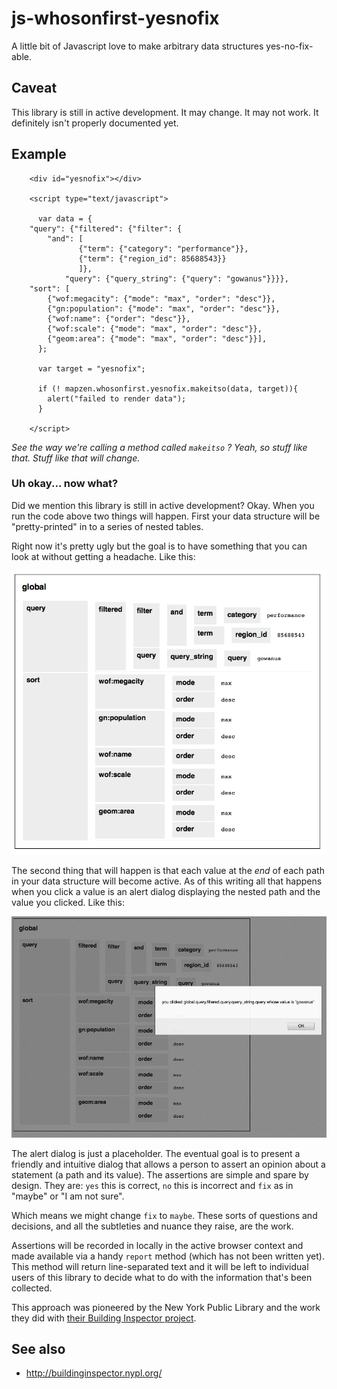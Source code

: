 # js-whosonfirst-yesnofix

A little bit of Javascript love to make arbitrary data structures yes-no-fix-able.

## Caveat

This library is still in active development. It may change. It may not work. It definitely isn't properly documented yet.

## Example

```
    <div id="yesnofix"></div>

    <script type="text/javascript">

      var data = {
	"query": {"filtered": {"filter": {
		"and": [
		       {"term": {"category": "performance"}},
		       {"term": {"region_id": 85688543}}
		       ]},
      		"query": {"query_string": {"query": "gowanus"}}}},
	"sort": [
		{"wof:megacity": {"mode": "max", "order": "desc"}},
		{"gn:population": {"mode": "max", "order": "desc"}},
		{"wof:name": {"order": "desc"}},
		{"wof:scale": {"mode": "max", "order": "desc"}},
		{"geom:area": {"mode": "max", "order": "desc"}}],
      };

      var target = "yesnofix";

      if (! mapzen.whosonfirst.yesnofix.makeitso(data, target)){
      	alert("failed to render data");
      }

    </script>
```

_See the way we're calling a method called `makeitso` ? Yeah, so stuff like that. Stuff like that will change._

### Uh okay... now what?

Did we mention this library is still in active development? Okay. When you run the code above two things will happen. First your data structure will be "pretty-printed" in to a series of nested tables.

Right now it's pretty ugly but the goal is to have something that you can look at without getting a headache. Like this:

![](yesnofix.png)

The second thing that will happen is that each value at the _end_ of each path in your data structure will become active. As of this writing all that happens when you click a value is an alert dialog displaying the nested path and the value you clicked. Like this:

![](yesnofix-click.png)

The alert dialog is just a placeholder. The eventual goal is to present a friendly and intuitive dialog that allows a person to assert an opinion about a statement (a path and its value). The assertions are simple and spare by design. They are: `yes` this is correct, `no` this is incorrect and `fix` as in "maybe" or "I am not sure".

Which means we might change `fix` to `maybe`. These sorts of questions and decisions, and all the subtleties and nuance they raise, are the work.

Assertions will be recorded in locally in the active browser context and made available via a handy `report` method (which has not been written yet). This method will return line-separated text and it will be left to individual users of this library to decide what to do with the information that's been collected.

This approach was pioneered by the New York Public Library and the work they did with [their Building Inspector project](http://buildinginspector.nypl.org/about).

## See also

* http://buildinginspector.nypl.org/
